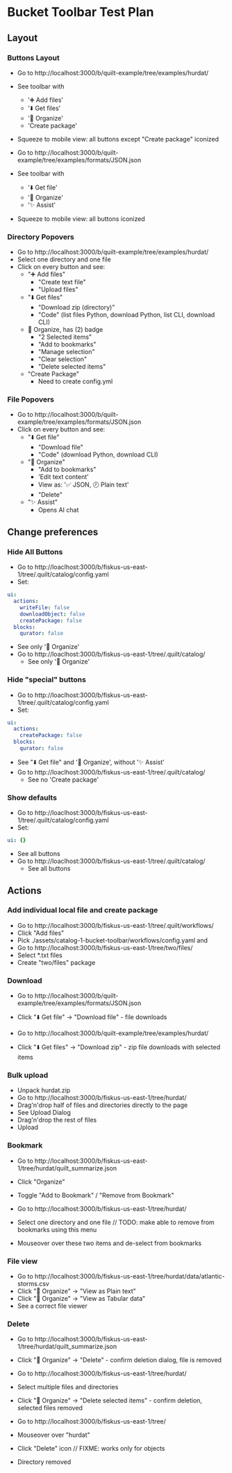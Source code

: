 # Bucket Toolbar Test Plan

## Layout

### Buttons Layout

- Go to http://localhost:3000/b/quilt-example/tree/examples/hurdat/
- See toolbar with
  - '➕ Add files'
  - '⬇️ Get files'
  - '📃 Organize'
  - 'Create package'
- Squeeze to mobile view: all buttons except "Create package" iconized

- Go to http://localhost:3000/b/quilt-example/tree/examples/formats/JSON.json
- See toolbar with
  - '⬇️ Get file'
  - '📃 Organize'
  - '✨ Assist'
- Squeeze to mobile view: all buttons iconized

### Directory Popovers

- Go to http://localhost:3000/b/quilt-example/tree/examples/hurdat/
- Select one directory and one file
- Click on every button and see:
  - "➕ Add files"
    - "Create text file"
    - "Upload files"
  - "⬇️ Get files"
    - "Download zip (directory)"
    - "Code" (list files Python, download Python, list CLI, download CLI)
  - 📃 Organize, has (2) badge
    - "2 Selected items"
    - "Add to bookmarks"
    - "Manage selection"
    - "Clear selection"
    - "Delete selected items"
  - "Create Package"
    - Need to create config.yml

### File Popovers

- Go to http://localhost:3000/b/quilt-example/tree/examples/formats/JSON.json
- Click on every button and see:
  - "⬇️ Get file"
    - "Download file"
    - "Code" (download Python, download CLI)
  - "📃 Organize"
    - "Add to bookmarks"
    - 'Edit text content'
    - View as: '✅ JSON, 🕗 Plain text'
    - "Delete"
  - "✨ Assist"
    - Opens AI chat

## Change preferences

### Hide All Buttons

- Go to http://loaclhost:3000/b/fiskus-us-east-1/tree/.quilt/catalog/config.yaml
- Set:

```yaml
ui:
  actions:
    writeFile: false
    downloadObject: false
    createPackage: false
  blocks:
    qurator: false
```

- See only '📃 Organize'
- Go to http://loaclhost:3000/b/fiskus-us-east-1/tree/.quilt/catalog/
  - See only '📃 Organize'

### Hide "special" buttons

- Go to http://loaclhost:3000/b/fiskus-us-east-1/tree/.quilt/catalog/config.yaml
- Set:

```yaml
ui:
  actions:
    createPackage: false
  blocks:
    qurator: false
```

- See "⬇️ Get file" and '📃 Organize', without '✨ Assist'
- Go to http://loaclhost:3000/b/fiskus-us-east-1/tree/.quilt/catalog/
  - See no 'Create package'

### Show defaults

- Go to http://loaclhost:3000/b/fiskus-us-east-1/tree/.quilt/catalog/config.yaml
- Set:

```yaml
ui: {}
```

- See all buttons
- Go to http://loaclhost:3000/b/fiskus-us-east-1/tree/.quilt/catalog/
  - See all buttons

## Actions

### Add individual local file and create package

- Go to http://localhost:3000/b/fiskus-us-east-1/tree/.quilt/workflows/
- Click "Add files"
- Pick ./assets/catalog-1-bucket-toolbar/workflows/config.yaml and
- Go to http://localhost:3000/b/fiskus-us-east-1/tree/two/files/
- Select \*.txt files
- Create "two/files" package

### Download

- Go to http://localhost:3000/b/quilt-example/tree/examples/formats/JSON.json
- Click "⬇️ Get file" → "Download file" - file downloads

- Go to http://localhost:3000/b/quilt-example/tree/examples/hurdat/
- Click "⬇️ Get files" → "Download zip" - zip file downloads with selected items

### Bulk upload

- Unpack hurdat.zip
- Go to http://localhost:3000/b/fiskus-us-east-1/tree/hurdat/
- Drag'n'drop half of files and directories directly to the page
- See Upload Dialog
- Drag'n'drop the rest of files
- Upload

### Bookmark

- Go to http://localhost:3000/b/fiskus-us-east-1/tree/hurdat/quilt_summarize.json
- Click "Organize"
- Toggle "Add to Bookmark" / "Remove from Bookmark"

- Go to http://localhost:3000/b/fiskus-us-east-1/tree/hurdat/
- Select one directory and one file // TODO: make able to remove from bookmarks using this menu
- Mouseover over these two items and de-select from bookmarks

### File view

- Go to http://localhost:3000/b/fiskus-us-east-1/tree/hurdat/data/atlantic-storms.csv
- Click "📃 Organize" → "View as Plain text"
- Click "📃 Organize" → "View as Tabular data"
- See a correct file viewer

### Delete

- Go to http://localhost:3000/b/fiskus-us-east-1/tree/hurdat/quilt_summarize.json
- Click "📃 Organize" → "Delete" - confirm deletion dialog, file is removed

- Go to http://localhost:3000/b/fiskus-us-east-1/tree/hurdat/
- Select multiple files and directories
- Click "📃 Organize" → "Delete selected items" - confirm deletion, selected files removed

- Go to http://localhost:3000/b/fiskus-us-east-1/tree/
- Mouseover over "hurdat"
- Click "Delete" icon // FIXME: works only for objects
- Directory removed
